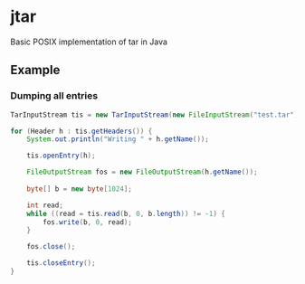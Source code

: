 # jtar

Basic POSIX implementation of tar in Java

## Example

### Dumping all entries

```java
TarInputStream tis = new TarInputStream(new FileInputStream("test.tar"));

for (Header h : tis.getHeaders()) {
    System.out.println("Writing " + h.getName());

    tis.openEntry(h);

    FileOutputStream fos = new FileOutputStream(h.getName());
    
    byte[] b = new byte[1024];

    int read;
    while ((read = tis.read(b, 0, b.length)) != -1) {
        fos.write(b, 0, read);
    }

    fos.close();

    tis.closeEntry();
}
```